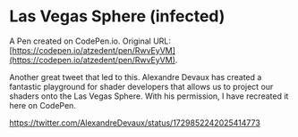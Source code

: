 # Las Vegas Sphere (infected)

A Pen created on CodePen.io. Original URL: [https://codepen.io/atzedent/pen/RwvEyVM](https://codepen.io/atzedent/pen/RwvEyVM).

Another great tweet that led to this. Alexandre Devaux has created a fantastic playground for shader developers that allows us to project our shaders onto the Las Vegas Sphere. With his permission, I have recreated it here on CodePen.

https://twitter.com/AlexandreDevaux/status/1729852242025414773